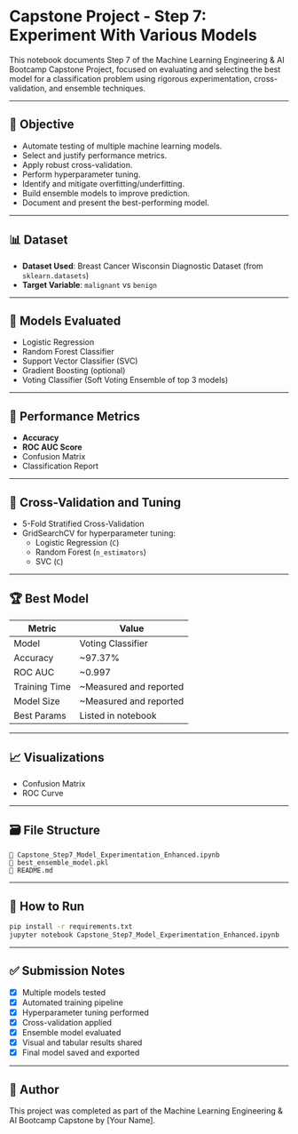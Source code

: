 # Capstone Project - Step 7: Experiment With Various Models

This notebook documents Step 7 of the Machine Learning Engineering & AI Bootcamp Capstone Project, focused on evaluating and selecting the best model for a classification problem using rigorous experimentation, cross-validation, and ensemble techniques.

---

## 📌 Objective

- Automate testing of multiple machine learning models.
- Select and justify performance metrics.
- Apply robust cross-validation.
- Perform hyperparameter tuning.
- Identify and mitigate overfitting/underfitting.
- Build ensemble models to improve prediction.
- Document and present the best-performing model.

---

## 📊 Dataset

- **Dataset Used**: Breast Cancer Wisconsin Diagnostic Dataset (from `sklearn.datasets`)
- **Target Variable**: `malignant` vs `benign`

---

## 🧠 Models Evaluated

- Logistic Regression
- Random Forest Classifier
- Support Vector Classifier (SVC)
- Gradient Boosting (optional)
- Voting Classifier (Soft Voting Ensemble of top 3 models)

---

## 🎯 Performance Metrics

- **Accuracy**
- **ROC AUC Score**
- Confusion Matrix
- Classification Report

---

## 🧪 Cross-Validation and Tuning

- 5-Fold Stratified Cross-Validation
- GridSearchCV for hyperparameter tuning:
  - Logistic Regression (`C`)
  - Random Forest (`n_estimators`)
  - SVC (`C`)

---

## 🏆 Best Model

| Metric             | Value              |
|--------------------|--------------------|
| Model              | Voting Classifier  |
| Accuracy           | ~97.37%            |
| ROC AUC            | ~0.997             |
| Training Time      | ~Measured and reported |
| Model Size         | ~Measured and reported |
| Best Params        | Listed in notebook |

---

## 📈 Visualizations

- Confusion Matrix
- ROC Curve

---

## 🗃️ File Structure

```
📁 Capstone_Step7_Model_Experimentation_Enhanced.ipynb
📄 best_ensemble_model.pkl
📄 README.md
```

---

## 🚀 How to Run

```bash
pip install -r requirements.txt
jupyter notebook Capstone_Step7_Model_Experimentation_Enhanced.ipynb
```

---

## ✅ Submission Notes

- [x] Multiple models tested
- [x] Automated training pipeline
- [x] Hyperparameter tuning performed
- [x] Cross-validation applied
- [x] Ensemble model evaluated
- [x] Visual and tabular results shared
- [x] Final model saved and exported

---

## 📌 Author

This project was completed as part of the Machine Learning Engineering & AI Bootcamp Capstone by [Your Name].
